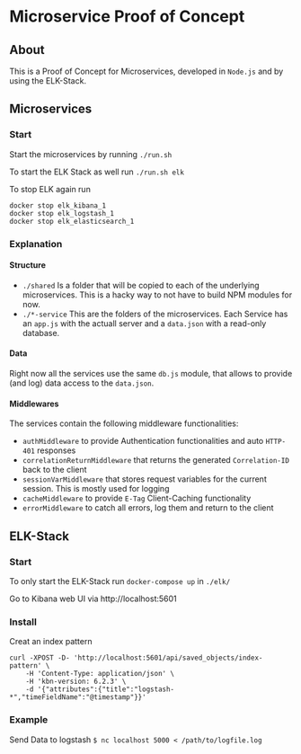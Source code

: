 # Microservice Proof of Concept
## About

This is a Proof of Concept for Microservices, developed in `Node.js` and by using the ELK-Stack.

## Microservices

### Start
Start the microservices by running
`./run.sh`

To start the ELK Stack as well run
`./run.sh elk`


To stop ELK again run
```
docker stop elk_kibana_1
docker stop elk_logstash_1
docker stop elk_elasticsearch_1
````

### Explanation

#### Structure

- `./shared` Is a folder that will be copied to each of the underlying microservices. This is a hacky way to not have to build NPM modules for now.
- `./*-service` This are the folders of the microservices. Each Service has an `app.js` with the actuall server and a `data.json` with a read-only database.


#### Data
Right now all the services use the same `db.js` module, that allows to provide (and log) data access to the `data.json`.

#### Middlewares
The services contain the following middleware functionalities:

- `authMiddleware` to provide Authentication functionalities and auto `HTTP-401` responses
- `correlationReturnMiddleware` that returns the generated `Correlation-ID` back to the client
- `sessionVarMiddleware` that stores request variables for the current session. This is mostly used for logging
- `cacheMiddleware` to provide `E-Tag` Client-Caching functionality
- `errorMiddleware` to catch all errors, log them and return to the client

## ELK-Stack

### Start
To only start the ELK-Stack run `docker-compose up` in `./elk/`

Go to Kibana web UI via http://localhost:5601

### Install

Creat an index pattern
```
curl -XPOST -D- 'http://localhost:5601/api/saved_objects/index-pattern' \
    -H 'Content-Type: application/json' \
    -H 'kbn-version: 6.2.3' \
    -d '{"attributes":{"title":"logstash-*","timeFieldName":"@timestamp"}}'
```

### Example

Send Data to logstash `$ nc localhost 5000 < /path/to/logfile.log`
